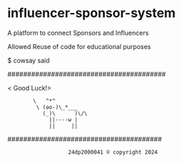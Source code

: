 # influencer-sponsor-system
A platform to connect Sponsors and Influencers 


Allowed Reuse of code for educational purposes



$ cowsay said

########################################


< Good Luck!>

            \   ^*^
             \ (oo-)\_*___
               (_)\      )\/\
                 ||----w |
                 ||     ||
 
 #######################################


                       24dp2000041 © copyright 2024        
